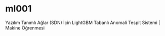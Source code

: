 # ml001
Yazılım Tanımlı Ağlar (SDN) İçin LightGBM Tabanlı Anomali Tespit Sistemi | Makine Öğrenmesi
